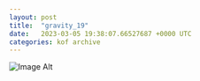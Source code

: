 ```yaml
---
layout:	post
title:	"gravity_19"
date:	2023-03-05 19:38:07.66527687 +0000 UTC
categories:	kof archive
---
```


![Image Alt](https://k0f.github.io/assets/gravity_19.png)